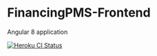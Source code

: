 # FinancingPMS-Frontend
Angular 8 application 

[![Heroku CI Status](https://https://financingpms.herokuapp.com/last.svg)](https://dashboard.heroku.com/pipelines/financingpms-pipeline/tests)

